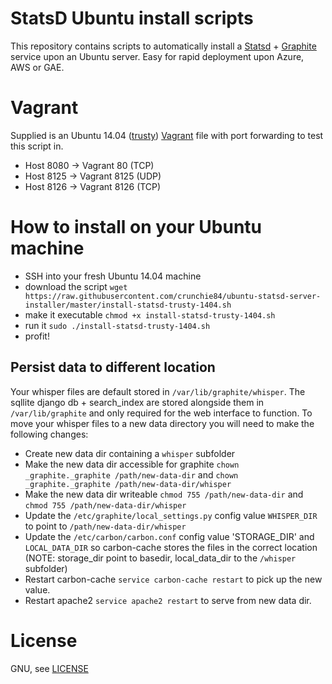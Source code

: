 # StatsD Ubuntu install scripts

This repository contains scripts to automatically install a [Statsd](https://github.com/etsy/statsd/) + [Graphite](http://graphite.wikidot.com/) service upon an Ubuntu server. Easy for rapid deployment upon Azure, AWS or GAE.

# Vagrant
Supplied is an Ubuntu 14.04 ([trusty](http://releases.ubuntu.com/14.04/)) [Vagrant](https://www.vagrantup.com/) file with port forwarding to test this script in.

- Host 8080 → Vagrant 80 (TCP)
- Host 8125 → Vagrant 8125 (UDP)
- Host 8126 → Vagrant 8126 (TCP)

# How to install on your Ubuntu machine

- SSH into your fresh Ubuntu 14.04 machine
- download the script `wget https://raw.githubusercontent.com/crunchie84/ubuntu-statsd-server-installer/master/install-statsd-trusty-1404.sh`
- make it executable `chmod +x install-statsd-trusty-1404.sh`
- run it `sudo ./install-statsd-trusty-1404.sh`
- profit!

## Persist data to different location

Your whisper files are default stored in `/var/lib/graphite/whisper`. The sqllite django db + search_index are stored alongside them in `/var/lib/graphite` and only required for the web interface to function. To move your whisper files to a new data directory you will need to make the following changes:

- Create new data dir containing a `whisper` subfolder
- Make the new data dir accessible for graphite `chown _graphite._graphite /path/new-data-dir` and `chown _graphite._graphite /path/new-data-dir/whisper`
- Make the new data dir writeable `chmod 755 /path/new-data-dir` and `chmod 755 /path/new-data-dir/whisper`
- Update the `/etc/graphite/local_settings.py` config value `WHISPER_DIR` to point to `/path/new-data-dir/whisper`
- Update the `/etc/carbon/carbon.conf` config value 'STORAGE_DIR' and `LOCAL_DATA_DIR` so carbon-cache stores the files in the correct location (NOTE: storage_dir point to basedir, local_data_dir to the `/whisper` subfolder)
- Restart carbon-cache `service carbon-cache restart` to pick up the new value.
- Restart apache2 `service apache2 restart` to serve from new data dir.

# License

GNU, see [LICENSE](LICENSE)
